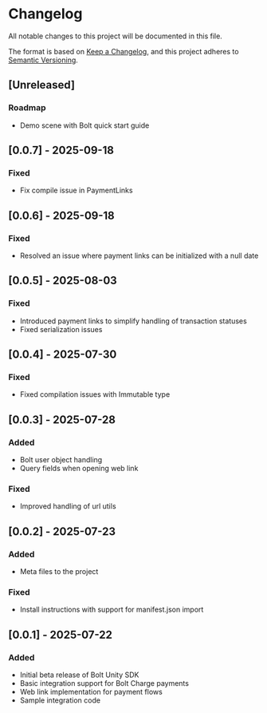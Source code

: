 # Changelog

All notable changes to this project will be documented in this file.

The format is based on [Keep a Changelog](https://keepachangelog.com/en/1.0.0/),
and this project adheres to [Semantic Versioning](https://semver.org/spec/v2.0.0.html).

## [Unreleased]

### Roadmap
- Demo scene with Bolt quick start guide

## [0.0.7] - 2025-09-18
### Fixed
- Fix compile issue in PaymentLinks

## [0.0.6] - 2025-09-18

### Fixed
- Resolved an issue where payment links can be initialized with a null date

## [0.0.5] - 2025-08-03

### Fixed
- Introduced payment links to simplify handling of transaction statuses
- Fixed serialization issues

## [0.0.4] - 2025-07-30

### Fixed
- Fixed compilation issues with Immutable type

## [0.0.3] - 2025-07-28

### Added
- Bolt user object handling
- Query fields when opening web link

### Fixed
- Improved handling of url utils

## [0.0.2] - 2025-07-23

### Added
- Meta files to the project

### Fixed
- Install instructions with support for manifest.json import

## [0.0.1] - 2025-07-22

### Added
- Initial beta release of Bolt Unity SDK
- Basic integration support for Bolt Charge payments
- Web link implementation for payment flows
- Sample integration code
